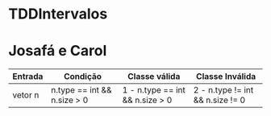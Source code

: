 # TDDIntervalos

# Josafá e Carol


|  Entrada | Condição  | Classe válida  | Classe Inválida  |
|---|---|---|---|
| vetor n |  n.type == int && n.size > 0  |  1 - n.type == int && n.size > 0 |   2 - n.type != int && n.size != 0 | 

